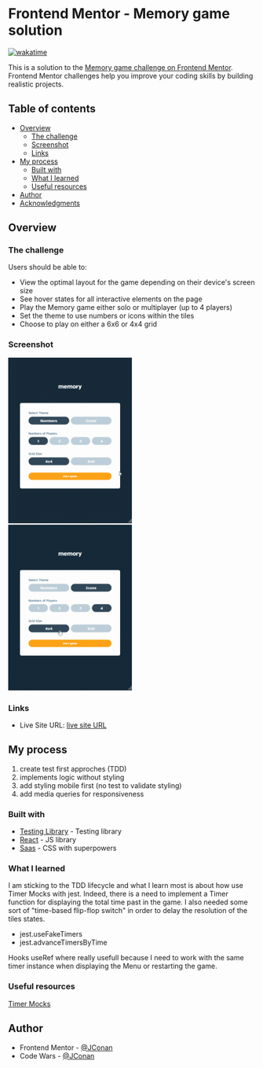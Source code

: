 # Frontend Mentor - Memory game solution

[![wakatime](https://wakatime.com/badge/github/JConan/memory-game-challenge.svg)](https://wakatime.com/badge/github/JConan/memory-game-challenge)

This is a solution to the [Memory game challenge on Frontend Mentor](https://www.frontendmentor.io/challenges/memory-game-vse4WFPvM). Frontend Mentor challenges help you improve your coding skills by building realistic projects.

## Table of contents

- [Overview](#overview)
  - [The challenge](#the-challenge)
  - [Screenshot](#screenshot)
  - [Links](#links)
- [My process](#my-process)
  - [Built with](#built-with)
  - [What I learned](#what-i-learned)
  - [Useful resources](#useful-resources)
- [Author](#author)
- [Acknowledgments](#acknowledgments)

## Overview

### The challenge

Users should be able to:

- View the optimal layout for the game depending on their device's screen size
- See hover states for all interactive elements on the page
- Play the Memory game either solo or multiplayer (up to 4 players)
- Set the theme to use numbers or icons within the tiles
- Choose to play on either a 6x6 or 4x4 grid

### Screenshot

![demo](./images/memory-challenge-small.gif) ![demo](./images/memory-challenge-2-small.gif)

### Links

- Live Site URL: [live site URL](https://jconan-memory-game-challenge.netlify.app/)

## My process

1. create test first approches (TDD)
2. implements logic without styling
3. add styling mobile first (no test to validate styling)
4. add media queries for responsiveness

### Built with

- [Testing Library](https://testing-library.com/) - Testing library
- [React](https://reactjs.org/) - JS library
- [Saas](https://sass-lang.com/) - CSS with superpowers

### What I learned

I am sticking to the TDD lifecycle and what I learn most is about how use Timer Mocks with jest.
Indeed, there is a need to implement a Timer function for displaying the total time past in the game.
I also needed some sort of "time-based flip-flop switch" in order to delay the resolution of the tiles states.

- jest.useFakeTimers
- jest.advanceTimersByTime

Hooks useRef where really usefull because I need to work with the same timer instance when displaying the Menu or restarting the game.

### Useful resources

[Timer Mocks](https://jestjs.io/docs/timer-mocks)

## Author

- Frontend Mentor - [@JConan](https://www.frontendmentor.io/profile/JConan)
- Code Wars - [@JConan](https://www.codewars.com/users/JConan)
